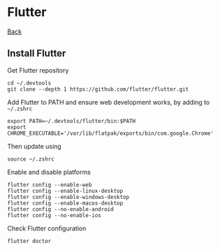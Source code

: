 # Flutter

[Back](./README.md)

## Install Flutter

Get Flutter repository

```(shell)
cd ~/.devtools
git clone --depth 1 https://github.com/flutter/flutter.git
```

Add Flutter to PATH and ensure web development works, by adding to ```~/.zshrc```

```(shell)
export PATH=~/.devtools/flutter/bin:$PATH
export CHROME_EXECUTABLE='/var/lib/flatpak/exports/bin/com.google.Chrome'
```

Then update using

```(shell)
source ~/.zshrc
```

Enable and disable platforms

```(flutter)
flutter config --enable-web
flutter config --enable-linux-desktop
flutter config --enable-windows-desktop
flutter config --enable-macos-desktop
flutter config --no-enable-android
flutter config --no-enable-ios
```

Check Flutter configuration

```(shell)
flutter doctor
```
